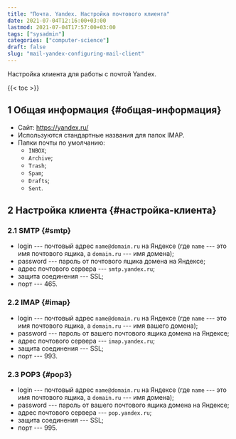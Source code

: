 ```yaml
---
title: "Почта. Yandex. Настройка почтового клиента"
date: 2021-07-04T12:16:00+03:00
lastmod: 2021-07-04T17:57:00+03:00
tags: ["sysadmin"]
categories: ["computer-science"]
draft: false
slug: "mail-yandex-configuring-mail-client"
---
```


Настройка клиента для работы с почтой Yandex.

<!--more-->

{{< toc >}}


## <span class="section-num">1</span> Общая информация {#общая-информация}

-   Сайт: <https://yandex.ru/>
-   Используются стандартные названия для папок IMAP.
-   Папки почты по умолчанию:
    -   `INBOX`;
    -   `Archive`;
    -   `Trash`;
    -   `Spam`;
    -   `Drafts`;
    -   `Sent`.


## <span class="section-num">2</span> Настройка клиента {#настройка-клиента}


### <span class="section-num">2.1</span> SMTP {#smtp}

-   login --- почтовый адрес `name@domain.ru` на Яндексе (где `name` --- это имя почтового ящика, а `domain.ru` --- имя домена);
-   password --- пароль от почтового ящика домена на Яндексе;
-   адрес почтового сервера --- `smtp.yandex.ru`;
-   защита соединения --- SSL;
-   порт --- 465.


### <span class="section-num">2.2</span> IMAP {#imap}

-   login --- почтовый адрес `name@domain.ru` на Яндексе (где `name` --- это имя почтового ящика, а `domain.ru` --- имя вашего домена);
-   password --- пароль от вашего почтового ящика домена на Яндексе;
-   адрес почтового сервера --- `imap.yandex.ru`;
-   защита соединения --- SSL;
-   порт --- 993.


### <span class="section-num">2.3</span> POP3 {#pop3}

-   login --- почтовый адрес `name@domain.ru` на Яндексе (где `name` --- это имя почтового ящика, а `domain.ru` --- имя домена);
-   password --- пароль от вашего почтового ящика домена на Яндексе;
-   адрес почтового сервера --- `pop.yandex.ru`;
-   защита соединения --- SSL;
-   порт --- 995.
